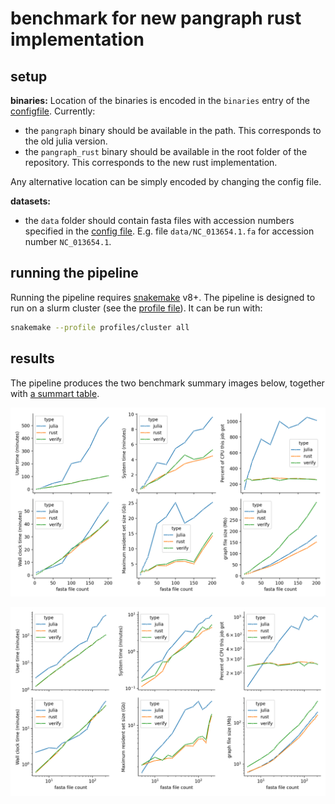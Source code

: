 # benchmark for new pangraph rust implementation

## setup

**binaries:**
Location of the binaries is encoded in the `binaries` entry of the [configfile](config.yaml). Currently:
- the `pangraph` binary should be available in the path. This corresponds to the old julia version.
- the `pangraph_rust` binary should be available in the root folder of the repository. This corresponds to the new rust implementation.

Any alternative location can be simply encoded by changing the config file.

**datasets:**
- the `data` folder should contain fasta files with accession numbers specified in the [config file](config.yaml). E.g. file `data/NC_013654.1.fa` for accession number `NC_013654.1`.

## running the pipeline

Running the pipeline requires [snakemake](https://snakemake.readthedocs.io/en/stable/) v8+.
The pipeline is designed to run on a slurm cluster (see the [profile file](profiles/cluster/config.v8+.yaml)). It can be run with:

```sh
snakemake --profile profiles/cluster all
```

## results

The pipeline produces the two benchmark summary images below, together with [a summart table](results/summmary.csv).

![stats](results/stats.png)

![log_stats](results/stats_log.png)